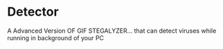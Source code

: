 # Detector
A Advanced Version OF GIF STEGALYZER... that can detect viruses while running in background of your PC
